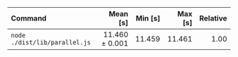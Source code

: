 | Command                       |       Mean [s] | Min [s] | Max [s] | Relative |
| :---------------------------- | -------------: | ------: | ------: | -------: |
| `node ./dist/lib/parallel.js` | 11.460 ± 0.001 |  11.459 |  11.461 |     1.00 |
